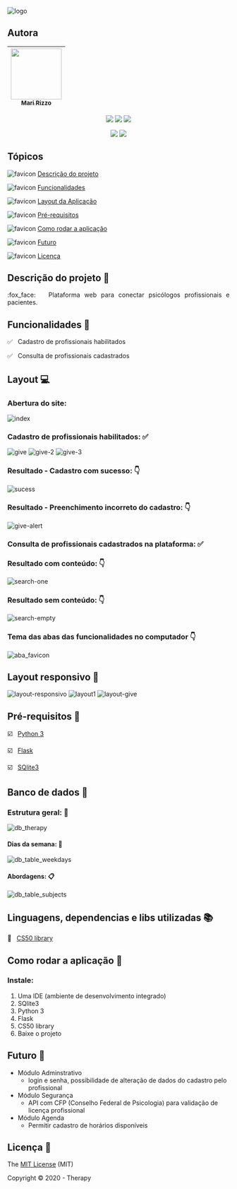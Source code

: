![logo](https://user-images.githubusercontent.com/69127182/102272845-2ea44700-3f00-11eb-9dbf-755de5a23ac8.png)

## Autora

| [<img src="https://avatars3.githubusercontent.com/u/69127182?s=460&u=b6023a31c4fcfe7ddaa4683de3e99634646608be&v=4" width=115><br><sub>Mari Rizzo</sub>](https://github.com/mar1zzo) 
| :---: | 

<p align="center">
  <img src="https://img.shields.io/static/v1?label=flask&message=framework&color=pink&style=for-the-badge&logo=flask"/>
  <img src="https://img.shields.io/static/v1?label=python&message=language&color=blue&style=for-the-badge&logo=python"/>
  <img src="http://img.shields.io/static/v1?label=License&message=MIT&color=green&style=for-the-badge"/>
</p>
<p align="center">
  <img src="http://img.shields.io/static/v1?label=testes&message=100&color=GREEN&style=for-the-badge"/>
   <img src="http://img.shields.io/static/v1?label=STATUS&message=CONCLUIDO&color=GREEN&style=for-the-badge"/>
</p>


## Tópicos

![favicon](https://user-images.githubusercontent.com/69127182/102274227-48df2480-3f02-11eb-8134-e8fe6643f697.png) [Descrição do projeto](#Descrição-do-projeto-mega)

![favicon](https://user-images.githubusercontent.com/69127182/102274227-48df2480-3f02-11eb-8134-e8fe6643f697.png) [Funcionalidades](#Funcionalidades-file_folder)

![favicon](https://user-images.githubusercontent.com/69127182/102274227-48df2480-3f02-11eb-8134-e8fe6643f697.png)  [Layout da Aplicação](#Layout-computer)

![favicon](https://user-images.githubusercontent.com/69127182/102274227-48df2480-3f02-11eb-8134-e8fe6643f697.png)  [Pré-requisitos](#Pré-requisitos-link)

![favicon](https://user-images.githubusercontent.com/69127182/102274227-48df2480-3f02-11eb-8134-e8fe6643f697.png)  [Como rodar a aplicação](#Como-rodar-a-aplicação-movie_camera)

![favicon](https://user-images.githubusercontent.com/69127182/102274227-48df2480-3f02-11eb-8134-e8fe6643f697.png)  [Futuro](#Futuro-satellite)

![favicon](https://user-images.githubusercontent.com/69127182/102274227-48df2480-3f02-11eb-8134-e8fe6643f697.png)  [Licença](#Licença-bookmark)



## Descrição do projeto :mega:

<p align="justify">
  :fox_face: &nbsp; Plataforma web para conectar psicólogos profissionais e pacientes. 
</p>



## Funcionalidades :file_folder:

:white_check_mark: &nbsp; Cadastro de profissionais habilitados

:white_check_mark: &nbsp; Consulta de profissionais cadastrados


## Layout :computer:

### Abertura do site:
![index](https://user-images.githubusercontent.com/69127182/102272895-424fad80-3f00-11eb-955c-fb69ffaa670e.png)



### Cadastro de profissionais habilitados: :white_check_mark:
![give](https://user-images.githubusercontent.com/69127182/102402082-07fb1480-3fc3-11eb-8d36-dc48541866ec.png)
![give-2](https://user-images.githubusercontent.com/69127182/102273170-aecaac80-3f00-11eb-9e00-5fef395176e0.png)
![give-3](https://user-images.githubusercontent.com/69127182/102273167-ad00e900-3f00-11eb-8df7-4195c199cce7.png)



### Resultado - Cadastro com sucesso: :point_down:
![sucess](https://user-images.githubusercontent.com/69127182/102273247-ca35b780-3f00-11eb-9f51-e23223aecbab.png)



### Resultado - Preenchimento incorreto do cadastro: :point_down:
![give-alert](https://user-images.githubusercontent.com/69127182/102273590-521bc180-3f01-11eb-99b1-9af33494cca3.png)



### Consulta de profissionais cadastrados na plataforma: :white_check_mark:
### Resultado com conteúdo: :point_down:
![search-one](https://user-images.githubusercontent.com/69127182/102273008-6e6b2e80-3f00-11eb-9cbd-de1a916dec81.png)



### Resultado sem conteúdo: :point_down:
![search-empty](https://user-images.githubusercontent.com/69127182/102273056-8347c200-3f00-11eb-9935-6f93416e5364.png)

### Tema das abas das funcionalidades no computador :point_down:
![aba_favicon](https://user-images.githubusercontent.com/69127182/102392612-0f67f100-3fb6-11eb-9f8d-7d3070447545.png)

## Layout responsivo :iphone:
![layout-responsivo](https://user-images.githubusercontent.com/69127182/102388676-d8dba780-3fb0-11eb-8a44-63e494b77a15.png)
![layout1](https://user-images.githubusercontent.com/69127182/102388860-193b2580-3fb1-11eb-93bd-6124f75bb181.png)
![layout-give](https://user-images.githubusercontent.com/69127182/102402074-0598ba80-3fc3-11eb-9bab-749b1aac506a.png)

## Pré-requisitos :link:


:ballot_box_with_check: &nbsp;  [Python 3](https://www.python.org/downloads/)

:ballot_box_with_check: &nbsp;  [Flask](https://flask-ptbr.readthedocs.io/en/latest/installation.html)

:ballot_box_with_check: &nbsp;  [SQlite3](https://www.sqlite.org/download.html)


## Banco de dados :dvd:


### Estrutura geral: :triangular_ruler:
![db_therapy](https://user-images.githubusercontent.com/69127182/102381226-b85b1f80-3fa7-11eb-97d4-412743ec8772.png)


#### Dias da semana: :calendar:
![db_table_weekdays](https://user-images.githubusercontent.com/69127182/102381223-b7c28900-3fa7-11eb-9a10-79c5506c4a51.png)

#### Abordagens: :clipboard:
![db_table_subjects](https://user-images.githubusercontent.com/69127182/102381216-b5f8c580-3fa7-11eb-9cdf-3ebc508976fd.png)



## Linguagens, dependencias e libs utilizadas :books: 

:pushpin: &nbsp; [CS50 library](https://cs50.stackexchange.com/questions/7291/how-do-i-install-the-cs50-library-to-my-local-os)


## Como rodar a aplicação :movie_camera:

### Instale:
1. Uma IDE (ambiente de desenvolvimento integrado)
2. SQlite3
3. Python 3
4. Flask
5. CS50 library
6. Baixe o projeto

## Futuro :satellite:
- Módulo Adminstrativo
    - login e senha, possibilidade de alteração de dados do cadastro pelo profissional
- Módulo Segurança
    - API com CFP (Conselho Federal de Psicologia) para validação de licença profissional
- Módulo Agenda
    - Permitir cadastro de horários disponíveis

## Licença :bookmark:

The [MIT License]() (MIT)

Copyright :copyright: 2020 - Therapy
